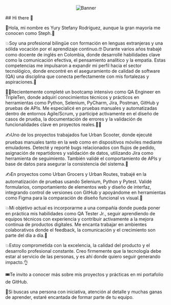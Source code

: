 <p align="center">
  <img src="https://github.com/StephR77/StephR77/raw/main/github-banner.png" alt="Banner" />
</p>
## Hi there 👋

👋Hola, mi nombre es Yury Stefany Rodríguez, aunque la gran mayoría me conocen como Steph.🙂

💥Soy una profesional bilingüe con formación en lenguas extranjeras y una sólida vocación por el aprendizaje continuo.🤓 Durante varios años trabajé como docente de inglés en Colombia, donde desarrollé habilidades clave como la comunicación efectiva, el pensamiento analítico y la empatía. Estas competencias me impulsaron a expandir mi perfil hacia el sector tecnológico, donde encontré en el aseguramiento de calidad de software (QA) una disciplina que conecta perfectamente con mis fortalezas y aspiraciones.🧠

👩‍🎓Recientemente completé un bootcamp intensivo como QA Engineer en TripleTen, donde adquirí conocimientos técnicos y prácticos en herramientas como Python, Selenium, PyCharm, Jira, Postman, GitHub y pruebas de APIs. Me especialicé en pruebas manuales y automatizadas dentro de entornos Agile/Scrum, y participé activamente en el diseño de casos de prueba, la documentación de errores y la validación de funcionalidades clave en proyectos reales.👩‍🏫

✍️Uno de los proyectos trabajados fue Urban Scooter, donde ejecuté pruebas manuales tanto en la web como en dispositivos móviles mediante emuladores. Detecté y reporté bugs relacionados con flujos de pedido, asignación de repartidores y validación de datos, utilizando Jira como herramienta de seguimiento. También validé el comportamiento de APIs y base de datos para asegurar la consistencia del sistema.🫡

✍️En proyectos como Urban Grocers y Urban Routes, trabajé en la automatización de pruebas usando Selenium, Python y Pytest. Validé formularios, comportamiento de elementos web y diseño de interfaz, integrando control de versiones con GitHub y apoyándome en herramientas como Figma para la comparación de diseño funcional vs visual.🫡

💥Mi objetivo actual es incorporarme a una compañía donde pueda poner en práctica mis habilidades como QA Tester Jr., seguir aprendiendo de equipos técnicos con experiencia y contribuir activamente a la mejora continua de productos digitales. Me encanta trabajar en ambientes colaborativos donde el feedback, la comunicación y el crecimiento son parte del día a día.🙋

💥Estoy comprometida con la excelencia, la calidad del producto y el desarrollo profesional constante. Creo firmemente que la tecnología debe estar al servicio de las personas, y es ahí donde quiero seguir generando impacto.👌

🎟️Te invito a conocer más sobre mis proyectos y prácticas en mi portafolio de GitHub.

🤙Si buscas una persona con iniciativa, atención al detalle y muchas ganas de aprender, estaré encantada de formar parte de tu equipo.
